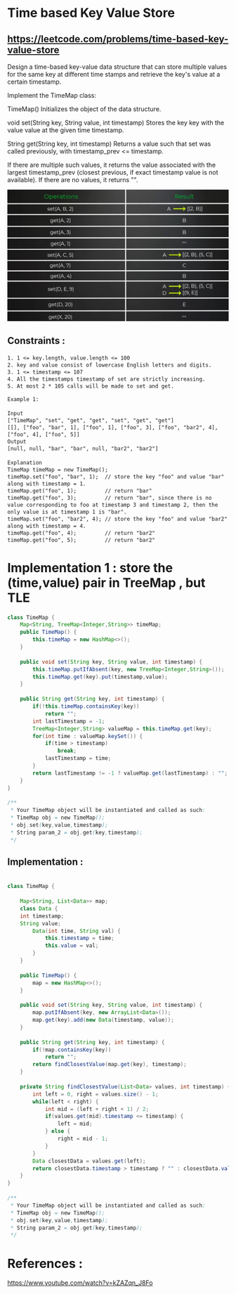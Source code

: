 # Time based Key Value Store 
## https://leetcode.com/problems/time-based-key-value-store

Design a time-based key-value data structure that can store multiple values for the same key at different time stamps and retrieve the key's value at a certain timestamp.

Implement the TimeMap class:

TimeMap() Initializes the object of the data structure.

void set(String key, String value, int timestamp) Stores the key key with the value value at the given time timestamp.

String get(String key, int timestamp) Returns a value such that set was called previously, with timestamp_prev <= timestamp. 

If there are multiple such values, it returns the value associated with the largest timestamp_prev (closest previous, if exact timestamp value is not available). If there are no values, it returns "".
 
![Time based key value](example.JPG?raw=true) 
 
## Constraints :
```
1. 1 <= key.length, value.length <= 100
2. key and value consist of lowercase English letters and digits.
3. 1 <= timestamp <= 107
4. All the timestamps timestamp of set are strictly increasing.
5. At most 2 * 105 calls will be made to set and get.
```

```
Example 1:

Input
["TimeMap", "set", "get", "get", "set", "get", "get"]
[[], ["foo", "bar", 1], ["foo", 1], ["foo", 3], ["foo", "bar2", 4], ["foo", 4], ["foo", 5]]
Output
[null, null, "bar", "bar", null, "bar2", "bar2"]

Explanation
TimeMap timeMap = new TimeMap();
timeMap.set("foo", "bar", 1);  // store the key "foo" and value "bar" along with timestamp = 1.
timeMap.get("foo", 1);         // return "bar"
timeMap.get("foo", 3);         // return "bar", since there is no value corresponding to foo at timestamp 3 and timestamp 2, then the only value is at timestamp 1 is "bar".
timeMap.set("foo", "bar2", 4); // store the key "foo" and value "bar2" along with timestamp = 4.
timeMap.get("foo", 4);         // return "bar2"
timeMap.get("foo", 5);         // return "bar2"
``` 

# Implementation 1 : store the (time,value) pair in TreeMap , but TLE
```java
class TimeMap {
    Map<String, TreeMap<Integer,String>> timeMap;
    public TimeMap() {
        this.timeMap = new HashMap<>();
    }
    
    public void set(String key, String value, int timestamp) {
        this.timeMap.putIfAbsent(key, new TreeMap<Integer,String>());
        this.timeMap.get(key).put(timestamp,value);
    }
    
    public String get(String key, int timestamp) {
        if(!this.timeMap.containsKey(key))
            return "";
        int lastTimestamp = -1;
        TreeMap<Integer,String> valueMap = this.timeMap.get(key);
        for(int time : valueMap.keySet()) {
            if(time > timestamp)
                break;
            lastTimestamp = time;
        }
        return lastTimestamp != -1 ? valueMap.get(lastTimestamp) : "";
    }
}

/**
 * Your TimeMap object will be instantiated and called as such:
 * TimeMap obj = new TimeMap();
 * obj.set(key,value,timestamp);
 * String param_2 = obj.get(key,timestamp);
 */
```

## Implementation :
```java

class TimeMap {
    
    Map<String, List<Data>> map;
    class Data {
    int timestamp;
    String value;
        Data(int time, String val) {
            this.timestamp = time;
            this.value = val;
        }
    }
    
    public TimeMap() {
        map = new HashMap<>();
    }
    
    public void set(String key, String value, int timestamp) {
        map.putIfAbsent(key, new ArrayList<Data>());
        map.get(key).add(new Data(timestamp, value));
    }
    
    public String get(String key, int timestamp) {
        if(!map.containsKey(key))
            return "";
        return findClosestValue(map.get(key), timestamp);
    }
    
    private String findClosestValue(List<Data> values, int timestamp) {
        int left = 0, right = values.size() - 1;
        while(left < right) {
            int mid = (left + right + 1) / 2;
            if(values.get(mid).timestamp <= timestamp) {
                left = mid;
            } else {
                right = mid - 1;
            }
        }
        Data closestData = values.get(left);
        return closestData.timestamp > timestamp ? "" : closestData.value;
    }
}

/**
 * Your TimeMap object will be instantiated and called as such:
 * TimeMap obj = new TimeMap();
 * obj.set(key,value,timestamp);
 * String param_2 = obj.get(key,timestamp);
 */

```

# References :
https://www.youtube.com/watch?v=kZAZqn_J8Fo

